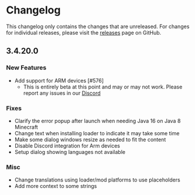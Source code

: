 # Changelog

This changelog only contains the changes that are unreleased. For changes for individual releases, please visit the
[releases](https://github.com/ATLauncher/ATLauncher/releases) page on GitHub.

## 3.4.20.0

### New Features
- Add support for ARM devices [#576]
  - This is entirely beta at this point and may or may not work. Please report any issues in our [Discord](https://atl.pw/discord)

### Fixes
- Clarify the error popup after launch when needing Java 16 on Java 8 Minecraft
- Change text when installing loader to indicate it may take some time
- Make some dialog windows resize as needed to fit the content
- Disable Discord integration for Arm devices
- Setup dialog showing languages not available

### Misc
- Change translations using loader/mod platforms to use placeholders
- Add more context to some strings
